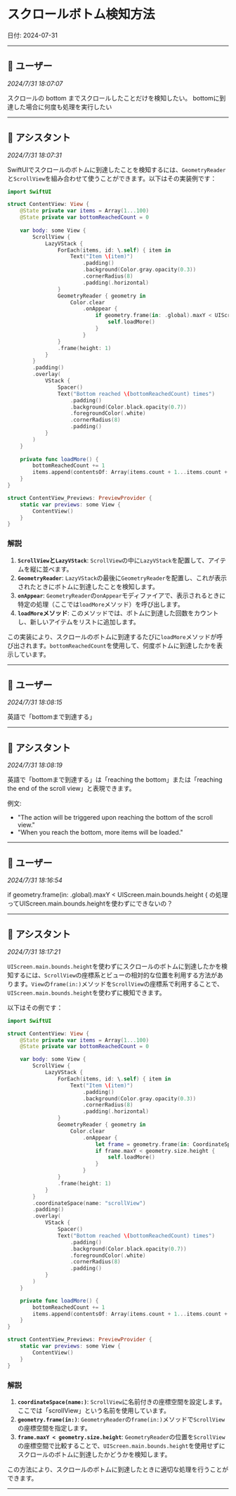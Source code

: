 # スクロールボトム検知方法

日付: 2024-07-31

---

## 👤 ユーザー
*2024/7/31 18:07:07*

スクロールの bottom までスクロールしたことだけを検知したい。
bottomに到達した場合に何度も処理を実行したい

---

## 🤖 アシスタント
*2024/7/31 18:07:31*

SwiftUIでスクロールのボトムに到達したことを検知するには、`GeometryReader`と`ScrollView`を組み合わせて使うことができます。以下はその実装例です：

```swift
import SwiftUI

struct ContentView: View {
    @State private var items = Array(1...100)
    @State private var bottomReachedCount = 0
    
    var body: some View {
        ScrollView {
            LazyVStack {
                ForEach(items, id: \.self) { item in
                    Text("Item \(item)")
                        .padding()
                        .background(Color.gray.opacity(0.3))
                        .cornerRadius(8)
                        .padding(.horizontal)
                }
                GeometryReader { geometry in
                    Color.clear
                        .onAppear {
                            if geometry.frame(in: .global).maxY < UIScreen.main.bounds.height {
                                self.loadMore()
                            }
                        }
                }
                .frame(height: 1)
            }
        }
        .padding()
        .overlay(
            VStack {
                Spacer()
                Text("Bottom reached \(bottomReachedCount) times")
                    .padding()
                    .background(Color.black.opacity(0.7))
                    .foregroundColor(.white)
                    .cornerRadius(8)
                    .padding()
            }
        )
    }
    
    private func loadMore() {
        bottomReachedCount += 1
        items.append(contentsOf: Array(items.count + 1...items.count + 20))
    }
}

struct ContentView_Previews: PreviewProvider {
    static var previews: some View {
        ContentView()
    }
}
```

### 解説

1. **`ScrollView`と`LazyVStack`**: `ScrollView`の中に`LazyVStack`を配置して、アイテムを縦に並べます。
2. **`GeometryReader`**: `LazyVStack`の最後に`GeometryReader`を配置し、これが表示されたときにボトムに到達したことを検知します。
3. **`onAppear`**: `GeometryReader`の`onAppear`モディファイアで、表示されるときに特定の処理（ここでは`loadMore`メソッド）を呼び出します。
4. **`loadMore`メソッド**: このメソッドでは、ボトムに到達した回数をカウントし、新しいアイテムをリストに追加します。

この実装により、スクロールのボトムに到達するたびに`loadMore`メソッドが呼び出されます。`bottomReachedCount`を使用して、何度ボトムに到達したかを表示しています。

---

## 👤 ユーザー
*2024/7/31 18:08:15*

英語で「bottomまで到達する」

---

## 🤖 アシスタント
*2024/7/31 18:08:19*

英語で「bottomまで到達する」は「reaching the bottom」または「reaching the end of the scroll view」と表現できます。

例文:
- "The action will be triggered upon reaching the bottom of the scroll view."
- "When you reach the bottom, more items will be loaded."

---

## 👤 ユーザー
*2024/7/31 18:16:54*

if geometry.frame(in: .global).maxY &lt; UIScreen.main.bounds.height { の処理ってUIScreen.main.bounds.heightを使わずにできないの？

---

## 🤖 アシスタント
*2024/7/31 18:17:21*

`UIScreen.main.bounds.height`を使わずにスクロールのボトムに到達したかを検知するには、`ScrollView`の座標系とビューの相対的な位置を利用する方法があります。`View`の`frame(in:)`メソッドを`ScrollView`の座標系で利用することで、`UIScreen.main.bounds.height`を使わずに検知できます。

以下はその例です：

```swift
import SwiftUI

struct ContentView: View {
    @State private var items = Array(1...100)
    @State private var bottomReachedCount = 0

    var body: some View {
        ScrollView {
            LazyVStack {
                ForEach(items, id: \.self) { item in
                    Text("Item \(item)")
                        .padding()
                        .background(Color.gray.opacity(0.3))
                        .cornerRadius(8)
                        .padding(.horizontal)
                }
                GeometryReader { geometry in
                    Color.clear
                        .onAppear {
                            let frame = geometry.frame(in: CoordinateSpace.named("scrollView"))
                            if frame.maxY < geometry.size.height {
                                self.loadMore()
                            }
                        }
                }
                .frame(height: 1)
            }
        }
        .coordinateSpace(name: "scrollView")
        .padding()
        .overlay(
            VStack {
                Spacer()
                Text("Bottom reached \(bottomReachedCount) times")
                    .padding()
                    .background(Color.black.opacity(0.7))
                    .foregroundColor(.white)
                    .cornerRadius(8)
                    .padding()
            }
        )
    }

    private func loadMore() {
        bottomReachedCount += 1
        items.append(contentsOf: Array(items.count + 1...items.count + 20))
    }
}

struct ContentView_Previews: PreviewProvider {
    static var previews: some View {
        ContentView()
    }
}
```

### 解説

1. **`coordinateSpace(name:)`**: `ScrollView`に名前付きの座標空間を設定します。ここでは「scrollView」という名前を使用しています。
2. **`geometry.frame(in:)`**: `GeometryReader`の`frame(in:)`メソッドで`ScrollView`の座標空間を指定します。
3. **`frame.maxY < geometry.size.height`**: `GeometryReader`の位置を`ScrollView`の座標空間で比較することで、`UIScreen.main.bounds.height`を使用せずにスクロールのボトムに到達したかどうかを検知します。

この方法により、スクロールのボトムに到達したときに適切な処理を行うことができます。

---
